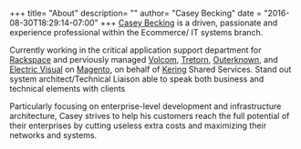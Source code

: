 +++
title= "About"
description= ""
author= "Casey Becking"
date = "2016-08-30T18:29:14-07:00"
+++
[Casey Becking](/about) is a driven, passionate and experience professional within the Ecommerce/ IT systems branch.

Currently working in the critical application support department for [Rackspace](https://www.rackspace.com) and perviously managed [Volcom](https://www.volcom.com), [Tretorn](https://us.tretorn.com/), [Outerknown](https://www.outerknown.com), and [Electric Visual](https://www.electriccalifornia.com) on [Magento](https://www.magento.com), on behalf of [Kering](https://www.kering.com) Shared Services. Stand out system architect/Technical Liaison able to speak both business and technical elements with clients

Particularly focusing on enterprise-level development and infrastructure architecture, Casey strives to help his customers reach the full potential of their enterprises by cutting useless extra costs and maximizing their networks and systems.
